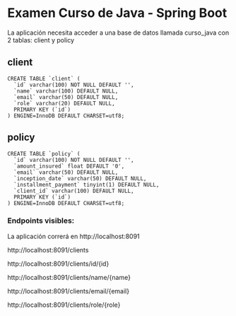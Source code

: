 # Examen Curso de Java - Spring Boot

La aplicación necesita acceder a una base de datos llamada curso_java con 2 tablas: client y policy

## client
```
CREATE TABLE `client` (
  `id` varchar(100) NOT NULL DEFAULT '',
  `name` varchar(100) DEFAULT NULL,
  `email` varchar(50) DEFAULT NULL,
  `role` varchar(20) DEFAULT NULL,
  PRIMARY KEY (`id`)
) ENGINE=InnoDB DEFAULT CHARSET=utf8;
```

## policy
```
CREATE TABLE `policy` (
  `id` varchar(100) NOT NULL DEFAULT '',
  `amount_insured` float DEFAULT '0',
  `email` varchar(50) DEFAULT NULL,
  `inception_date` varchar(50) DEFAULT NULL,
  `installment_payment` tinyint(1) DEFAULT NULL,
  `client_id` varchar(100) DEFAULT NULL,
  PRIMARY KEY (`id`)
) ENGINE=InnoDB DEFAULT CHARSET=utf8;
```


### Endpoints visibles:
La aplicación correrá en http://localhost:8091

http://localhost:8091/clients

http://localhost:8091/clients/id/{id}

http://localhost:8091/clients/name/{name}

http://localhost:8091/clients/email/{email}

http://localhost:8091/clients/role/{role}


